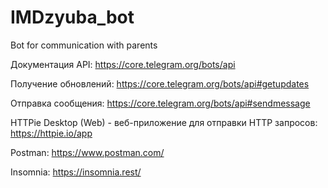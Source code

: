 # IMDzyuba_bot
Bot for communication with parents

Документация API: https://core.telegram.org/bots/api

Получение обновлений: https://core.telegram.org/bots/api#getupdates 

Отправка сообщения: https://core.telegram.org/bots/api#sendmessage

HTTPie Desktop (Web) - веб-приложение для отправки HTTP запросов: https://httpie.io/app

Postman: https://www.postman.com/

Insomnia: https://insomnia.rest/
